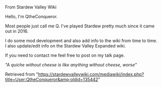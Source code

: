 From Stardew Valley Wiki

Hello, I'm QtheConqueror.

Most people just call me Q. I've played Stardew pretty much since it came out in 2016.

I do some mod development and also add info to the wiki from time to time. I also update/edit info on the Stardew Valley Expanded wiki.

If you need to contact me feel free to post on my talk page.

*"A quiche without cheese is like anything without cheese, worse"*

Retrieved from "https://stardewvalleywiki.com/mediawiki/index.php?title=User:QtheConqueror&amp;oldid=135442"